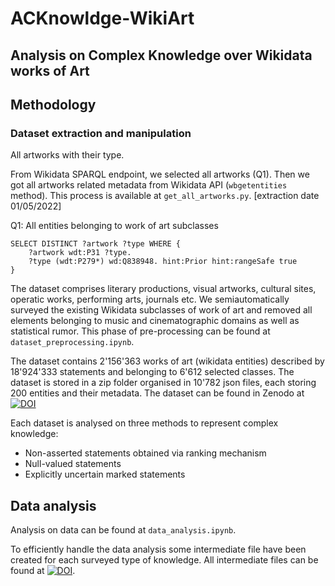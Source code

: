 # ACKnowldge-WikiArt
## Analysis on Complex Knowledge over Wikidata works of Art

## Methodology

### Dataset extraction and manipulation

All artworks with their type.

From Wikidata SPARQL endpoint, we selected all artworks (Q1). Then we got all artworks related metadata from Wikidata API (```wbgetentities``` method). 
This process is available at ```get_all_artworks.py```. [extraction date 01/05/2022]

Q1: All entities belonging to work of art subclasses
```
SELECT DISTINCT ?artwork ?type WHERE {
    ?artwork wdt:P31 ?type.
    ?type (wdt:P279*) wd:Q838948. hint:Prior hint:rangeSafe true
}
``` 
The dataset comprises literary productions, visual artworks, cultural sites, operatic works, performing arts, journals etc. We semiautomatically surveyed the existing Wikidata subclasses of work of art and removed all elements belonging to music and cinematographic domains as well as statistical rumor. This phase of pre-processing can be found at ```dataset_preprocessing.ipynb```. 

The dataset contains 2'156'363 works of art (wikidata entities) described by 18'924'333 statements and belonging to 6'612 selected classes. The dataset is stored in a zip folder organised in 10'782 json files, each storing 200 entities and their metadata. The dataset can be found in Zenodo at [![DOI](https://zenodo.org/badge/DOI/10.5281/zenodo.7307852.svg)](https://doi.org/10.5281/zenodo.7307852)

Each dataset is analysed on three methods to represent complex knowledge:
- Non-asserted statements obtained via ranking mechanism
- Null-valued statements
- Explicitly uncertain marked statements 

## Data analysis

Analysis on data can be found at ```data_analysis.ipynb```.

To efficiently handle the data analysis some intermediate file have been created for each surveyed type of knowledge. All intermediate files can be found at [![DOI](https://zenodo.org/badge/DOI/10.5281/zenodo.7319887.svg)](https://doi.org/10.5281/zenodo.7319887).


 






